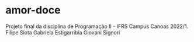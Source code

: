 # amor-doce
Projeto final da disciplina de Programação II - IFRS Campus Canoas 2022/1.
Filipe Siota
Gabriela Estigarribia
Giovani Signori
